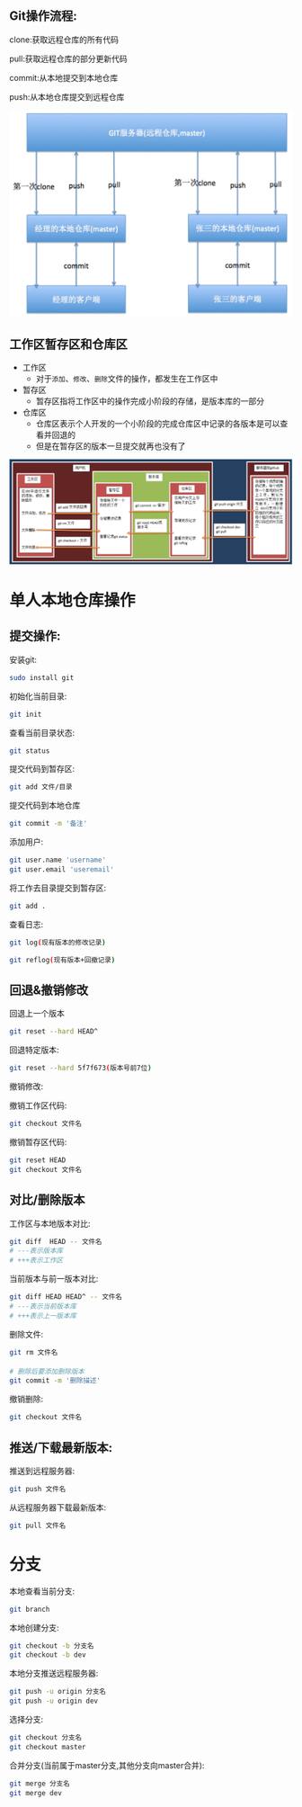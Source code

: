 Git操作流程:
--------

clone:获取远程仓库的所有代码

pull:获取远程仓库的部分更新代码

commit:从本地提交到本地仓库

push:从本地仓库提交到远程仓库

![](resources/BB8A6CF65AB3B081F43A578F5A2081BD.jpg)

工作区暂存区和仓库区
----------

* 工作区
  * 对于`添加`、`修改`、`删除`文件的操作，都发生在工作区中
* 暂存区
  * 暂存区指将工作区中的操作完成小阶段的存储，是版本库的一部分
* 仓库区
  * 仓库区表示个人开发的一个小阶段的完成仓库区中记录的各版本是可以查看并回退的
  * 但是在暂存区的版本一旦提交就再也没有了

![](resources/9E60CA10F151B9F29C4AEB7BD5E64360.jpg)

单人本地仓库操作
========

提交操作:
-----

安装git:

```sh
sudo install git
```

初始化当前目录:

```sh
git init
```

查看当前目录状态:

```sh
git status
```

提交代码到暂存区:

```sh
git add 文件/目录
```

提交代码到本地仓库

```sh
git commit -m '备注'
```

添加用户:

```sh
git user.name 'username'
git user.email 'useremail'
```

将工作去目录提交到暂存区:

```sh
git add .
```

查看日志:

```sh
git log(现有版本的修改记录)
```

```sh
git reflog(现有版本+回撤记录)
```

回退&撤销修改
-------

回退上一个版本

```sh
git reset --hard HEAD^
```

回退特定版本:

```sh
git reset --hard 5f7f673(版本号前7位)
```

撤销修改:

撤销工作区代码:

```sh
git checkout 文件名
```

撤销暂存区代码:

```sh
git reset HEAD
git checkout 文件名
```

对比/删除版本
-------

工作区与本地版本对比:

```sh
git diff  HEAD -- 文件名
# ---表示版本库
# +++表示工作区
```



当前版本与前一版本对比:

```sh
git diff HEAD HEAD^ -- 文件名
# ---表示当前版本库
# +++表示上一版本库
```

删除文件:

```sh
git rm 文件名

# 删除后要添加删除版本
git commit -m '删除描述'
```

撤销删除:

```sh
git checkout 文件名
```

推送/下载最新版本:
----------

推送到远程服务器:

```sh
git push 文件名
```

从远程服务器下载最新版本:

```sh
git pull 文件名
```

分支
==

本地查看当前分支:

```sh
git branch
```

本地创建分支:

```sh
git checkout -b 分支名
git checkout -b dev
```

本地分支推送远程服务器:

```sh
git push -u origin 分支名
git push -u origin dev
```

选择分支:

```sh
git checkout 分支名
git checkout master
```

合并分支(当前属于master分支,其他分支向master合并):

```sh
git merge 分支名
git merge dev
```











